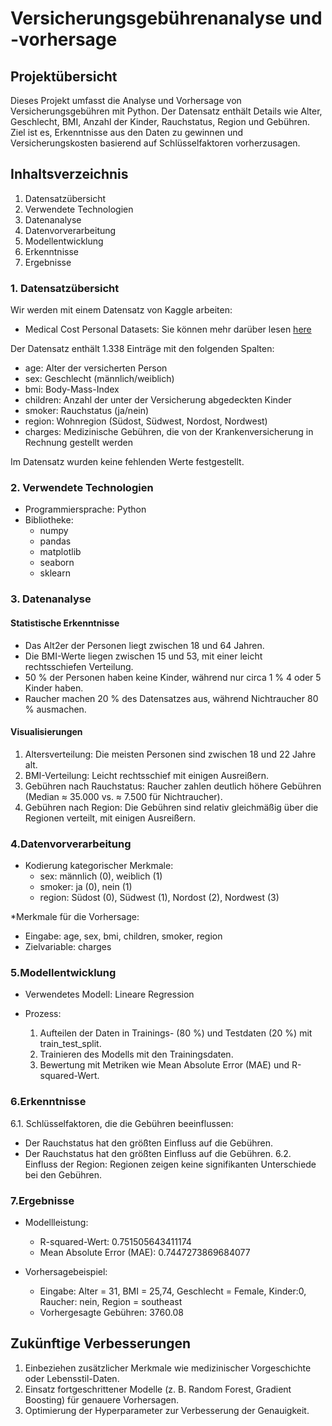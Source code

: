 # Versicherungsgebührenanalyse und -vorhersage

## Projektübersicht

Dieses Projekt umfasst die Analyse und Vorhersage von Versicherungsgebühren mit Python. Der Datensatz enthält Details wie Alter, Geschlecht, BMI, Anzahl der Kinder, Rauchstatus, Region und Gebühren. Ziel ist es, Erkenntnisse aus den Daten zu gewinnen und Versicherungskosten basierend auf Schlüsselfaktoren vorherzusagen.

## Inhaltsverzeichnis

1. Datensatzübersicht
2. Verwendete Technologien
3. Datenanalyse
4. Datenvorverarbeitung
5. Modellentwicklung
6. Erkenntnisse
7. Ergebnisse

### 1. Datensatzübersicht

Wir werden mit einem Datensatz von Kaggle arbeiten: 
* Medical Cost Personal Datasets: Sie können mehr darüber lesen [here](https://www.kaggle.com/datasets/mirichoi0218/insurance)

Der Datensatz enthält 1.338 Einträge mit den folgenden Spalten:

* age: Alter der versicherten Person
* sex: Geschlecht (männlich/weiblich)
* bmi: Body-Mass-Index
* children: Anzahl der unter der Versicherung abgedeckten Kinder
* smoker: Rauchstatus (ja/nein)
* region: Wohnregion (Südost, Südwest, Nordost, Nordwest)
* charges: Medizinische Gebühren, die von der Krankenversicherung in Rechnung gestellt werden

Im Datensatz wurden keine fehlenden Werte festgestellt.

### 2. Verwendete Technologien

* Programmiersprache: Python
* Bibliotheke:
   * numpy
   * pandas
   * matplotlib
   * seaborn
   * sklearn
  
### 3. Datenanalyse

#### Statistische Erkenntnisse

* Das Alt2er der Personen liegt zwischen 18 und 64 Jahren.
* Die BMI-Werte liegen zwischen 15 und 53, mit einer leicht rechtsschiefen Verteilung.
* 50 % der Personen haben keine Kinder, während nur circa 1 % 4 oder 5 Kinder haben.
* Raucher machen 20 % des Datensatzes aus, während Nichtraucher 80 % ausmachen.

#### Visualisierungen

1. Altersverteilung: Die meisten Personen sind zwischen 18 und 22 Jahre alt.
2. BMI-Verteilung: Leicht rechtsschief mit einigen Ausreißern.
3. Gebühren nach Rauchstatus: Raucher zahlen deutlich höhere Gebühren (Median ≈ 35.000 vs. ≈ 7.500 für Nichtraucher).
4. Gebühren nach Region: Die Gebühren sind relativ gleichmäßig über die Regionen verteilt, mit einigen Ausreißern.

### 4.Datenvorverarbeitung

* Kodierung kategorischer Merkmale:
  * sex: männlich (0), weiblich (1)
  * smoker: ja (0), nein (1)
  * region: Südost (0), Südwest (1), Nordost (2), Nordwest (3)
    
*Merkmale für die Vorhersage:
  * Eingabe: age, sex, bmi, children, smoker, region
  * Zielvariable: charges

### 5.Modellentwicklung

* Verwendetes Modell: Lineare Regression
* Prozess:

  1. Aufteilen der Daten in Trainings- (80 %) und Testdaten (20 %) mit train_test_split.
  2. Trainieren des Modells mit den Trainingsdaten.
  3. Bewertung mit Metriken wie Mean Absolute Error (MAE) und R-squared-Wert.
     
### 6.Erkenntnisse

6.1. Schlüsselfaktoren, die die Gebühren beeinflussen:
   * Der Rauchstatus hat den größten Einfluss auf die Gebühren.
   * Der Rauchstatus hat den größten Einfluss auf die Gebühren.
6.2. Einfluss der Region: Regionen zeigen keine signifikanten Unterschiede bei den Gebühren.

### 7.Ergebnisse

* Modellleistung:
   * R-squared-Wert: 0.751505643411174
   * Mean Absolute Error (MAE): 0.7447273869684077
     
* Vorhersagebeispiel:
   * Eingabe: Alter = 31, BMI = 25,74, Geschlecht = Female, Kinder:0, Raucher: nein, Region = southeast
   * Vorhergesagte Gebühren: 3760.08

## Zukünftige Verbesserungen

1. Einbeziehen zusätzlicher Merkmale wie medizinischer Vorgeschichte oder Lebensstil-Daten.
2. Einsatz fortgeschrittener Modelle (z. B. Random Forest, Gradient Boosting) für genauere Vorhersagen.
3. Optimierung der Hyperparameter zur Verbesserung der Genauigkeit.



     


